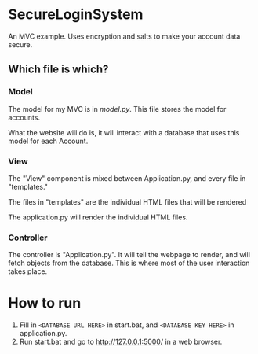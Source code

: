 # SecureLoginSystem
An MVC example. Uses encryption and salts to make your account data secure.

## Which file is which?

### Model
The model for my MVC is in *model.py*. This file stores the model for accounts.

What the website will do is, it will interact with a database that uses this model for each Account.

### View
The "View" component is mixed between Application.py, and every file in "templates."

The files in "templates" are the individual HTML files that will be rendered 

The application.py will render the individual HTML files.

### Controller
The controller is "Application.py". It will tell the webpage to render, and will fetch objects from the database.
This is where most of the user interaction takes place.

# How to run
1. Fill in `<DATABASE URL HERE>` in start.bat, and `<DATABASE KEY HERE>` in application.py.
2. Run start.bat and go to http://127.0.0.1:5000/ in a web browser.
